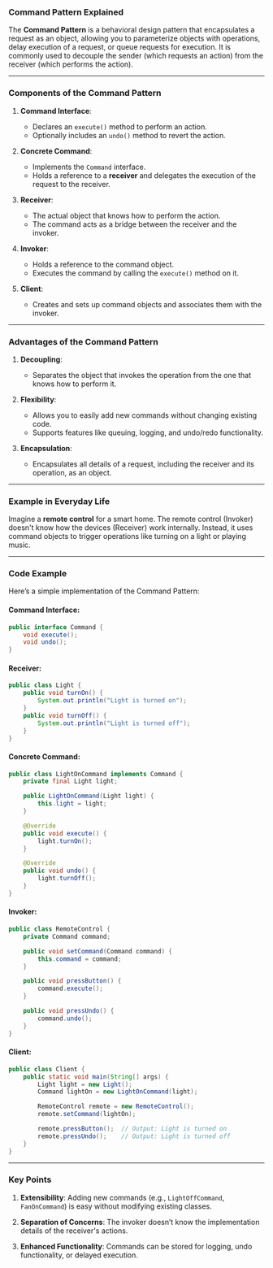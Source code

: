 ### Command Pattern Explained

The **Command Pattern** is a behavioral design pattern that encapsulates a request as an object, allowing you to parameterize objects with operations, delay execution of a request, or queue requests for execution. It is commonly used to decouple the sender (which requests an action) from the receiver (which performs the action).

---

### Components of the Command Pattern

1. **Command Interface**:
    - Declares an `execute()` method to perform an action.
    - Optionally includes an `undo()` method to revert the action.

2. **Concrete Command**:
    - Implements the `Command` interface.
    - Holds a reference to a **receiver** and delegates the execution of the request to the receiver.

3. **Receiver**:
    - The actual object that knows how to perform the action.
    - The command acts as a bridge between the receiver and the invoker.

4. **Invoker**:
    - Holds a reference to the command object.
    - Executes the command by calling the `execute()` method on it.

5. **Client**:
    - Creates and sets up command objects and associates them with the invoker.

---

### Advantages of the Command Pattern

1. **Decoupling**:
    - Separates the object that invokes the operation from the one that knows how to perform it.

2. **Flexibility**:
    - Allows you to easily add new commands without changing existing code.
    - Supports features like queuing, logging, and undo/redo functionality.

3. **Encapsulation**:
    - Encapsulates all details of a request, including the receiver and its operation, as an object.

---

### Example in Everyday Life

Imagine a **remote control** for a smart home. The remote control (Invoker) doesn't know how the devices (Receiver) work internally. Instead, it uses command objects to trigger operations like turning on a light or playing music.

---

### Code Example

Here’s a simple implementation of the Command Pattern:

#### Command Interface:
```java
public interface Command {
    void execute();
    void undo();
}
```

#### Receiver:
```java
public class Light {
    public void turnOn() {
        System.out.println("Light is turned on");
    }
    public void turnOff() {
        System.out.println("Light is turned off");
    }
}
```

#### Concrete Command:
```java
public class LightOnCommand implements Command {
    private final Light light;

    public LightOnCommand(Light light) {
        this.light = light;
    }

    @Override
    public void execute() {
        light.turnOn();
    }

    @Override
    public void undo() {
        light.turnOff();
    }
}
```

#### Invoker:
```java
public class RemoteControl {
    private Command command;

    public void setCommand(Command command) {
        this.command = command;
    }

    public void pressButton() {
        command.execute();
    }

    public void pressUndo() {
        command.undo();
    }
}
```

#### Client:
```java
public class Client {
    public static void main(String[] args) {
        Light light = new Light();
        Command lightOn = new LightOnCommand(light);

        RemoteControl remote = new RemoteControl();
        remote.setCommand(lightOn);

        remote.pressButton();  // Output: Light is turned on
        remote.pressUndo();    // Output: Light is turned off
    }
}
```

---

### Key Points

1. **Extensibility**:
   Adding new commands (e.g., `LightOffCommand`, `FanOnCommand`) is easy without modifying existing classes.

2. **Separation of Concerns**:
   The invoker doesn’t know the implementation details of the receiver's actions.

3. **Enhanced Functionality**:
   Commands can be stored for logging, undo functionality, or delayed execution.